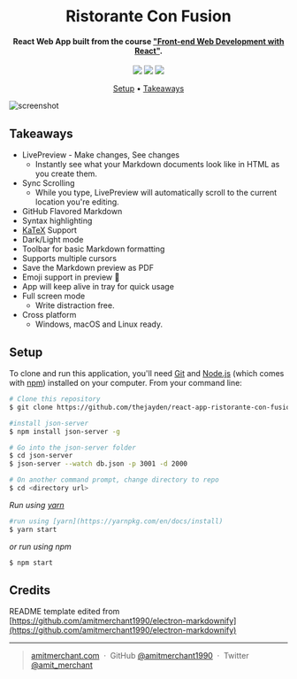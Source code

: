 
<h1 align="center">
  Ristorante Con Fusion
</h1>

<h4 align="center">React Web App built from the course <a href="https://www.coursera.org/learn/front-end-react" target="_blank">"Front-end Web Development with React"</a>.</h4>

<p align="center">
    <img src="https://img.shields.io/badge/React-JS-61dafb?style=plastic&logo=react">
    <img src="https://img.shields.io/badge/Redux-JS-764abc?style=plastic&logo=redux">
    <img src="https://img.shields.io/badge/HTML-ES6-e34f26?style=plastic&logo=HTML5">
</p>

<p align="center">
  <a href="#Setup">Setup</a> •
  <a href="#Takeaways">Takeaways</a> 
</p>

![screenshot](https://raw.githubusercontent.com/amitmerchant1990/electron-markdownify/master/app/img/markdownify.gif)

## Takeaways

* LivePreview - Make changes, See changes
  - Instantly see what your Markdown documents look like in HTML as you create them.
* Sync Scrolling
  - While you type, LivePreview will automatically scroll to the current location you're editing.
* GitHub Flavored Markdown  
* Syntax highlighting
* [KaTeX](https://khan.github.io/KaTeX/) Support
* Dark/Light mode
* Toolbar for basic Markdown formatting
* Supports multiple cursors
* Save the Markdown preview as PDF
* Emoji support in preview :tada:
* App will keep alive in tray for quick usage
* Full screen mode
  - Write distraction free.
* Cross platform
  - Windows, macOS and Linux ready.

## Setup

To clone and run this application, you'll need [Git](https://git-scm.com) and [Node.js](https://nodejs.org/en/download/) (which comes with [npm](http://npmjs.com)) installed on your computer. From your command line:

```bash
# Clone this repository
$ git clone https://github.com/thejayden/react-app-ristorante-con-fusion

#install json-server
$ npm install json-server -g
```

```bash
# Go into the json-server folder
$ cd json-server
$ json-server --watch db.json -p 3001 -d 2000
```

```bash
# On another command prompt, change directory to repo
$ cd <directory url>
```

_Run using [yarn](https://yarnpkg.com/en/docs/install)_
```bash
#run using [yarn](https://yarnpkg.com/en/docs/install)
$ yarn start
```
_or run using npm_

```bash
$ npm start
```

## Credits

README template edited from [https://github.com/amitmerchant1990/electron-markdownify](https://github.com/amitmerchant1990/electron-markdownify)

---

> [amitmerchant.com](https://www.amitmerchant.com) &nbsp;&middot;&nbsp;
> GitHub [@amitmerchant1990](https://github.com/amitmerchant1990) &nbsp;&middot;&nbsp;
> Twitter [@amit_merchant](https://twitter.com/amit_merchant)
